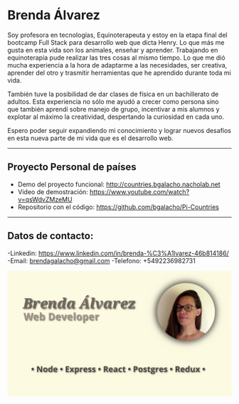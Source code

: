 # Brenda Álvarez

Soy profesora en tecnologías, Equinoterapeuta y estoy en la etapa final del bootcamp Full Stack para desarrollo web que dicta Henry. 
Lo que más me gusta en esta vida son los animales, enseñar y aprender. Trabajando en equinoterapia pude realizar las tres cosas al mismo tiempo. Lo que me dió mucha experiencia a la hora de adaptarme a las necesidades, ser creativa, aprender del otro y trasmitir herramientas que he aprendido durante toda mi vida.

También tuve la posibilidad de dar clases de física en un bachillerato de adultos. Esta experiencia no sólo me ayudó a crecer como persona sino que también aprendí sobre manejo de grupo, incentivar a mis alumnos y explotar al máximo la creatividad, despertando la curiosidad en cada uno.

Espero poder seguir expandiendo mi conocimiento y lograr nuevos desafíos en esta nueva parte de mi vida que es el desarrollo web.

------------

## Proyecto Personal de países
- Demo del proyecto funcional: http://countries.bgalacho.nacholab.net
- Video de demostración: https://www.youtube.com/watch?v=qsWdvZMzeMU
- Repositorio con el código: https://github.com/bgalacho/Pi-Countries

------------

## Datos de contacto:

-Linkedin: https://www.linkedin.com/in/brenda-%C3%A1lvarez-46b814186/
-Email: brendagalacho@gmail.com
-Telefono: +5492236982731

![](https://github.com/bgalacho/bgalacho/raw/main/vlcsnap-2022-04-20-16h54m57s671.png)
